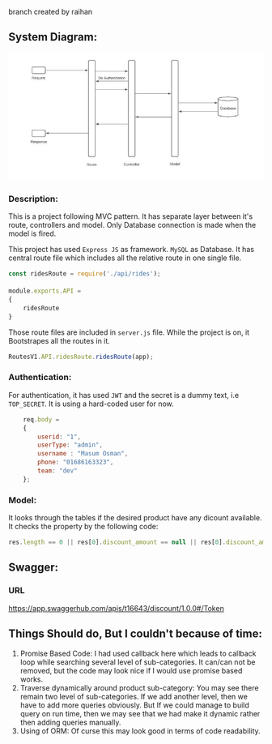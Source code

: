 branch created by raihan

## System Diagram:
![alt text](https://github.com/Masum-Osman/node-frame/blob/master/Diagram.JPG?raw=true)

### Description:
This is a project following MVC pattern.
It has separate layer between it's route, controllers and model. 
Only Database connection is made when the model is fired.

This project has used `Express JS` as framework. `MySQL` as Database.
It has central route file which includes all the relative route in one single file.
```javascript
const ridesRoute = require('./api/rides');

module.exports.API =
{
    ridesRoute
}
```
Those route files are included in `server.js` file. While the project is on, it Bootstrapes all the routes in it.
```javascript
RoutesV1.API.ridesRoute.ridesRoute(app);
```
### Authentication:
For authentication, it has used `JWT` and the secret is a dummy text, i.e `TOP_SECRET`.
It is using a hard-coded user for now. 
```javascript
    req.body = 
    {
        userid: "1",
        userType: "admin",
        username : "Masum Osman",
        phone: "01686163323",
        team: "dev"
    };
```

### Model:
It looks through the tables if the desired product have any dicount available. It checks the property by the following code:
```javascript
res.length == 0 || res[0].discount_amount == null || res[0].discount_amount == 0
```
## Swagger:
### URL
https://app.swaggerhub.com/apis/t16643/discount/1.0.0#/Token


## Things Should do, But I couldn't because of time:

1. Promise Based Code:
    I had used callback here which leads to callback loop while searching several level of sub-categories. It can/can not be removed, but the code may look nice if I would use promise based works.
2. Traverse dynamically around product sub-category:
    You may see there remain two level of sub-categories. If we add another level, then we have to add more queries obviously. But If we could manage to build query on run time, then we may see that we had make it dynamic rather then adding queries manually.
4. Using of ORM: 
    Of curse this may look good in terms of code readability.
